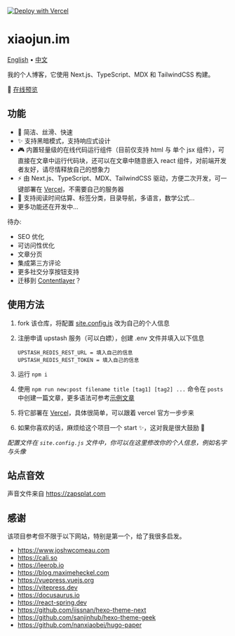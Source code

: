 [![Deploy with Vercel](https://vercel.com/button)](https://vercel.com/new/clone?repository-url=https%3A%2F%2Fgithub.com%2Fxiaojundebug%2Fxiaojun.im)

# xiaojun.im

[English](./README.md) • [中文](./README.zh-CN.md)

我的个人博客，它使用 Next.js、TypeScript、MDX 和 TailwindCSS 构建。

👀 [在线预览](https://xiaojun.im/)

## 功能

- 🎨 简洁、丝滑、快速
- ✨ 支持黑暗模式，支持响应式设计
- 🎮 内置轻量级的在线代码运行组件（目前仅支持 html 与 单个 jsx 组件），可直接在文章中运行代码块，还可以在文章中随意嵌入 react 组件，对前端开发者友好，请尽情释放自己的想象力
- ⚡️ 由 Next.js、TypeScript、MDX、TailwindCSS 驱动，方便二次开发，可一键部署在 [Vercel](https://vercel.com)，不需要自己的服务器
- 🧩 支持阅读时间估算、标签分类，目录导航，多语言，数学公式...
- 更多功能还在开发中...

待办:

- SEO 优化
- 可访问性优化
- 文章分页
- 集成第三方评论
- 更多社交分享按钮支持
- 迁移到 [Contentlayer](https://github.com/contentlayerdev/contentlayer)？

## 使用方法

1. fork 该仓库，将配置 [site.config.js](./site.config.js) 改为自己的个人信息
2. 注册申请 upstash 服务（可以白嫖），创建 .env 文件并填入以下信息

   ```env
   UPSTASH_REDIS_REST_URL = 填入自己的信息
   UPSTASH_REDIS_REST_TOKEN = 填入自己的信息
   ```

3. 运行 `npm i`
4. 使用 `npm run new:post filename title [tag1] [tag2] ...` 命令在 `posts` 中创建一篇文章，更多语法可参考[示例文章](https://www.xiaojun.im/posts/2023-04-27-mdx-syntax-guide)
5. 将它部署在 [Vercel](https://vercel.com)，具体很简单，可以跟着 vercel 官方一步步来
6. 如果你喜欢的话，麻烦给这个项目一个 start ✨，这对我是很大鼓励 🙏

_配置文件在 `site.config.js` 文件中，你可以在这里修改你的个人信息，例如名字与头像_

## 站点音效

声音文件来自 https://zapsplat.com

## 感谢

该项目参考但不限于以下网站，特别是第一个，给了我很多启发。

- https://www.joshwcomeau.com
- https://cali.so
- https://leerob.io
- https://blog.maximeheckel.com
- https://vuepress.vuejs.org
- https://vitepress.dev
- https://docusaurus.io
- https://react-spring.dev
- https://github.com/iissnan/hexo-theme-next
- https://github.com/sanjinhub/hexo-theme-geek
- https://github.com/nanxiaobei/hugo-paper
